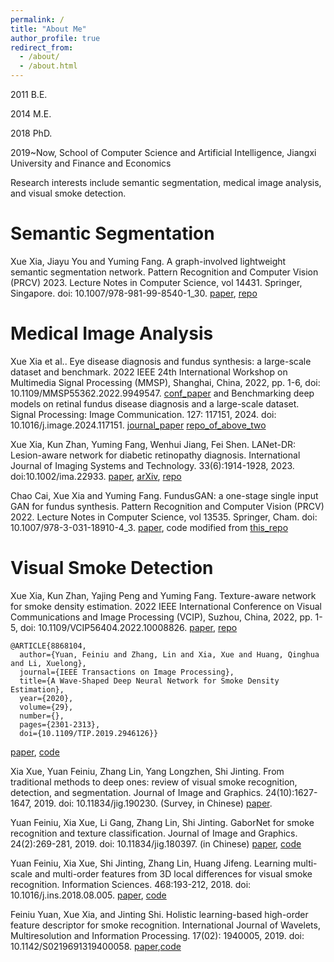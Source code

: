 ```yaml
---
permalink: /
title: "About Me"
author_profile: true
redirect_from: 
  - /about/
  - /about.html
---
```


2011 B.E.

2014 M.E.

2018 PhD.

2019~Now, School of Computer Science and Artificial Intelligence, Jiangxi University and Finance and Economics

Research interests include semantic segmentation, medical image analysis, and visual smoke detection.

# Semantic Segmentation
Xue Xia, Jiayu You and Yuming Fang. A graph-involved lightweight semantic segmentation network. Pattern Recognition and Computer Vision (PRCV) 2023. Lecture Notes in Computer Science, vol 14431. Springer, Singapore. doi: 10.1007/978-981-99-8540-1_30. [paper](https://link.springer.com/chapter/10.1007/978-981-99-8540-1_30), [repo](https://github.com/xia-xx-cv/Graph-Lightweight-SemSeg)

# Medical Image Analysis
Xue Xia et al.. Eye disease diagnosis and fundus synthesis: a large-scale dataset and benchmark. 2022 IEEE 24th International Workshop on Multimedia Signal Processing (MMSP), Shanghai, China, 2022, pp. 1-6, doi: 10.1109/MMSP55362.2022.9949547. [conf_paper](https://ieeexplore.ieee.org/document/9949547)
and 
Benchmarking deep models on retinal fundus disease diagnosis and a large-scale dataset. Signal Processing: Image Communication. 127: 117151, 2024. doi: 10.1016/j.image.2024.117151. [journal_paper](https://www.sciencedirect.com/science/article/pii/S0923596524000523)
[repo_of_above_two](https://github.com/xia-xx-cv/EDDFS_dataset)

Xue Xia, Kun Zhan, Yuming Fang, Wenhui Jiang, Fei Shen. LANet-DR: Lesion-aware network for diabetic retinopathy diagnosis. International Journal of Imaging Systems and Technology. 33(6):1914-1928, 2023. doi:10.1002/ima.22933. [paper](https://onlinelibrary.wiley.com/doi/abs/10.1002/ima.22933), [arXiv](https://arxiv.org/abs/2408.07264), [repo](https://github.com/xia-xx-cv/LANet-DR)

Chao Cai, Xue Xia and Yuming Fang. FundusGAN: a one-stage single input GAN for fundus synthesis. Pattern Recognition and Computer Vision (PRCV) 2022. Lecture Notes in Computer Science, vol 13535. Springer, Cham. doi: 10.1007/978-3-031-18910-4_3. [paper](https://link.springer.com/chapter/10.1007/978-3-031-18910-4_3), code modified from [this_repo](https://github.com/juntang-zhuang/LadderNet)

# Visual Smoke Detection
Xue Xia, Kun Zhan, Yajing Peng and Yuming Fang. Texture-aware network for smoke density estimation. 2022 IEEE International Conference on Visual Communications and Image Processing (VCIP), Suzhou, China, 2022, pp. 1-5, doi: 10.1109/VCIP56404.2022.10008826. [paper](https://ieeexplore.ieee.org/document/10008826), [repo](https://github.com/xia-xx-cv/TANet_smoke)

``` 
@ARTICLE{8868104,
  author={Yuan, Feiniu and Zhang, Lin and Xia, Xue and Huang, Qinghua and Li, Xuelong},
  journal={IEEE Transactions on Image Processing}, 
  title={A Wave-Shaped Deep Neural Network for Smoke Density Estimation}, 
  year={2020},
  volume={29},
  number={},
  pages={2301-2313},
  doi={10.1109/TIP.2019.2946126}}
```
[paper](https://ieeexplore.ieee.org/document/8868104), [code](http://staff.ustc.edu.cn/~yfn/dss.html)

Xia Xue, Yuan Feiniu, Zhang Lin, Yang Longzhen, Shi Jinting. From traditional methods to deep ones: review of visual smoke recognition, detection, and segmentation. Journal of Image and Graphics. 24(10):1627-1647, 2019. doi: 10.11834/jig.190230. (Survey, in Chinese) [paper](http://cjig.ijournals.cn/jig/ch/reader/view_abstract.aspx?file_no=20191002).

Yuan Feiniu, Xia Xue, Li Gang, Zhang Lin, Shi Jinting. GaborNet for smoke recognition and texture classification. Journal of Image and Graphics. 24(2):269-281, 2019. doi: 10.11834/jig.180397. (in Chinese) [paper](http://cjig.ijournals.cn/jig/ch/reader/view_abstract.aspx?file_no=20190211), [code](https://mega.nz/folder/cl9BXJRb#YgAvsgx-PLCz16ZtcCJuXA)

Yuan Feiniu, Xia Xue, Shi Jinting, Zhang Lin, Huang Jifeng. Learning multi-scale and multi-order features from 3D local differences for visual smoke recognition. Information Sciences. 468:193-212, 2018. doi: 10.1016/j.ins.2018.08.005. [paper](https://www.sciencedirect.com/science/article/pii/S0020025518306108), [code](https://mega.nz/folder/Yx1wxayZ#LFHRqpKH0jCM0vf5z3BWfQ)

Feiniu Yuan, Xue Xia, and Jinting Shi. Holistic learning-based high-order feature descriptor for smoke recognition. International Journal of Wavelets, Multiresolution and Information Processing. 17(02): 1940005, 2019. doi: 10.1142/S0219691319400058. [paper](https://worldscientific.com/doi/10.1142/S0219691319400058),[code](https://mega.nz/folder/JlUG1aYb#Rm5KU8bYYuEi2_zsFH5Wdg)

